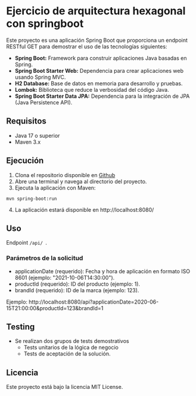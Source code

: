# Ejercicio de arquitectura hexagonal con springboot 

Este proyecto es una aplicación Spring Boot que proporciona un endpoint RESTful GET para demostrar el uso de las tecnologías siguientes:

- **Spring Boot:** Framework para construir aplicaciones Java basadas en Spring.
- **Spring Boot Starter Web:** Dependencia para crear aplicaciones web usando Spring MVC.
- **H2 Database:** Base de datos en memoria para desarrollo y pruebas.
- **Lombok:** Biblioteca que reduce la verbosidad del código Java.
- **Spring Boot Starter Data JPA:** Dependencia para la integración de JPA (Java Persistence API).

## Requisitos
- Java 17 o superior
- Maven 3.x

## Ejecución
1. Clona el repositorio disponible en [Github](https://github.com/franciscomesa/hexagonal-exercise) 
2. Abre una terminal y navega al directorio del proyecto.
3. Ejecuta la aplicación con Maven:
~~~ 
mvn spring-boot:run
~~~
4. La aplicación estará disponible en http://localhost:8080/

## Uso
Endpoint ```/api/ ```.

### Parámetros de la solicitud
- applicationDate (requerido): Fecha y hora de aplicación en formato ISO 8601 (ejemplo: "2021-10-06T14:30:00").
- productId (requerido): ID del producto (ejemplo: 1).
- brandId (requerido): ID de la marca (ejemplo: 123).

Ejemplo: http://localhost:8080/api?applicationDate=2020-06-15T21:00:00&productId=123&brandId=1

## Testing
- Se realizan dos grupos de tests demostrativos
  - Tests unitarios de la lógica de negocio
  - Tests de aceptación de la solución.


## Licencia
Este proyecto está bajo la licencia MIT License.